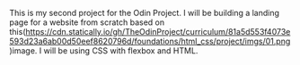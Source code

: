 This is my second project for the Odin Project. I will be building a landing page for a website from scratch based on this(https://cdn.statically.io/gh/TheOdinProject/curriculum/81a5d553f4073e593d23a6ab00d50eef8620796d/foundations/html_css/project/imgs/01.png)image. I will be using CSS with flexbox and HTML.